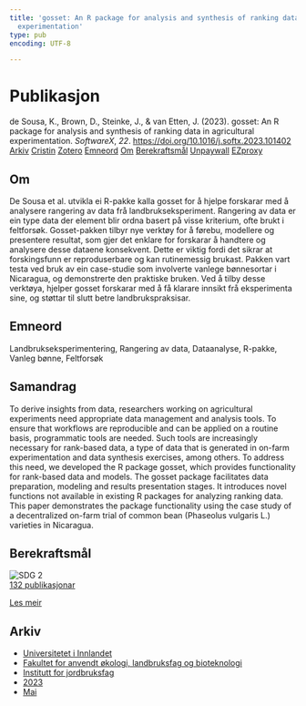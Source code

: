 ```yaml
---
title: 'gosset: An R package for analysis and synthesis of ranking data in agricultural
  experimentation'
type: pub
encoding: UTF-8

---
```

<h1>Publikasjon</h1>
<article id="csl-bib-container-9C8XEM2D" class="csl-bib-container">
  <div class="csl-bib-body"> <div class="csl-entry">de Sousa, K., Brown, D., Steinke, J., &#38; van Etten, J. (2023). gosset: An R package for analysis and synthesis of ranking data in agricultural experimentation. <i>SoftwareX</i>, <i>22</i>. <a href="https://doi.org/10.1016/j.softx.2023.101402">https://doi.org/10.1016/j.softx.2023.101402</a></div> </div>
  <div class="csl-bib-buttons">
    <a href="#taxonomy-article-9C8XEM2D" alt="archive" class="csl-bib-button">Arkiv</a>
    <a href="https://app.cristin.no/results/show.jsf?id=2147347" alt="Cristin" class="csl-bib-button">Cristin</a>
    <a href="http://zotero.org/groups/5881554/items/9C8XEM2D" alt="Zotero" class="csl-bib-button">Zotero</a>
    <a href="#keywords-article-9C8XEM2D" alt="keywords" class="csl-bib-button">Emneord</a>
    <a href="#about-article-9C8XEM2D" alt="about_pub" class="csl-bib-button">Om</a>
    <a href="#sdg-article-9C8XEM2D" alt="sdg" class="csl-bib-button">Berekraftsmål</a>
    <a href="http://www.softxjournal.com/article/S2352711023000985/pdf" alt="Unpaywall" class="csl-bib-button">Unpaywall</a>
    <a href="http://www.softxjournal.com/article/S2352711023000985/pdf" alt="EZproxy" class="csl-bib-button">EZproxy</a>
  </div>
  <div id="csl-bib-meta-container-9C8XEM2D"></div>
</article>
<div id="csl-bib-meta-9C8XEM2D" class="csl-bib-meta">
  <article id="about-article-9C8XEM2D" class="about_pub-article">
    <h1>Om</h1>
    De Sousa et al. utvikla ei R-pakke kalla gosset for å hjelpe forskarar med å analysere rangering av data frå landbrukseksperiment. Rangering av data er ein type data der element blir ordna basert på visse kriterium, ofte brukt i feltforsøk. Gosset-pakken tilbyr nye verktøy for å førebu, modellere og presentere resultat, som gjer det enklare for forskarar å handtere og analysere desse dataene konsekvent. Dette er viktig fordi det sikrar at forskingsfunn er reproduserbare og kan rutinemessig brukast. Pakken vart testa ved bruk av ein case-studie som involverte vanlege bønnesortar i Nicaragua, og demonstrerte den praktiske bruken. Ved å tilby desse verktøya, hjelper gosset forskarar med å få klarare innsikt frå eksperimenta sine, og støttar til slutt betre landbrukspraksisar.
  </article>
  <article id="keywords-article-9C8XEM2D" class="keywords-article">
    <h1>Emneord</h1>
    Landbrukseksperimentering, Rangering av data, Dataanalyse, R-pakke, Vanleg bønne, Feltforsøk
  </article>
  <article id="abstract-article-9C8XEM2D" class="abstract-article">
    <h1>Samandrag</h1>
    To derive insights from data, researchers working on agricultural experiments need appropriate data management and analysis tools. To ensure that workflows are reproducible and can be applied on a routine basis, programmatic tools are needed. Such tools are increasingly necessary for rank-based data, a type of data that is generated in on-farm experimentation and data synthesis exercises, among others. To address this need, we developed the R package gosset, which provides functionality for rank-based data and models. The gosset package facilitates data preparation, modeling and results presentation stages. It introduces novel functions not available in existing R packages for analyzing ranking data. This paper demonstrates the package functionality using the case study of a decentralized on-farm trial of common bean (Phaseolus vulgaris L.) varieties in Nicaragua.
  </article>
  <article id="sdg-article-9C8XEM2D" class="sdg-article">
    <h1>Berekraftsmål</h1>
    <div class="sdg-container"><div id="sdg2" class="sdg">
        <img src="{{< params subfolder >}}images/sdg/sdg02_nn.png" class="image" alt="SDG 2">
        <div class="sdg-overlay">
          <a href="{{< params subfolder >}}nn/archive/?sdg=2#archive" class="sdg-publication-count"><span>132</span> publikasjonar</a>
          <p><a href="https://fn.no/om-fn/fns-baerekraftsmaal/utrydde-sult?lang=nno-NO" class="sdg-read-more">Les meir</a></p>
        </div>
      </div></div>
  </article>
  <article id="taxonomy-article-9C8XEM2D" class="taxonomy-article">
    <h1>Arkiv</h1>
    <ul>
      <li><a href="{{< params subfolder >}}nn/archive/?key=3DCRN523">Universitetet i Innlandet</a></li>
      <li><a href="{{< params subfolder >}}nn/archive/?key=T77LXH6D">Fakultet for anvendt økologi, landbruksfag og bioteknologi</a></li>
      <li><a href="{{< params subfolder >}}nn/archive/?key=SSN4QLEC">Institutt for jordbruksfag</a></li>
      <li><a href="{{< params subfolder >}}nn/archive/?key=DRHXCX63">2023</a></li>
      <li><a href="{{< params subfolder >}}nn/archive/?key=GZWJBEF7">Mai</a></li>
    </ul>
  </article>
</div>
